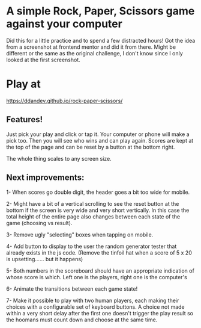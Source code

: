 # A simple Rock, Paper, Scissors game against your computer
Did this for a little practice and to spend a few distracted hours! Got the idea from a screenshot at frontend mentor and did it from there. Might be different or the same as the original challenge, I don't know since I only looked at the first screenshot.

# Play at
https://ddandev.github.io/rock-paper-scissors/

## Features!
Just pick your play and click or tap it. Your computer or phone will make a pick too.
Then you will see who wins and can play again.
Scores are kept at the top of the page and can be reset by a button at the bottom right.

The whole thing scales to any screen size. 

## Next improvements:
1- When scores go double digit, the header goes a bit too wide for mobile.

2- Might have a bit of a vertical scrolling to see the reset button at the bottom if the screen is very wide and very short vertically. In this case the total height of the entire page also changes between each state of the game (choosing vs result).

3- Remove ugly "selecting" boxes when tapping on mobile.

4- Add button to display to the user the random generator tester that already exists in the js code. (Remove the tinfoil hat when a score of 5 x 20 is upsetting...... but it happens)

5- Both numbers in the scoreboard should have an appropriate indication of whose score is which. Left one is the players, right one is the computer's

6- Animate the transitions between each game state!

7- Make it possible to play with two human players, each making their choices with a configurable set of keyboard buttons. A choice not made within a very short delay after the first one doesn't trigger the play result so the hoomans must count down and choose at the same time.